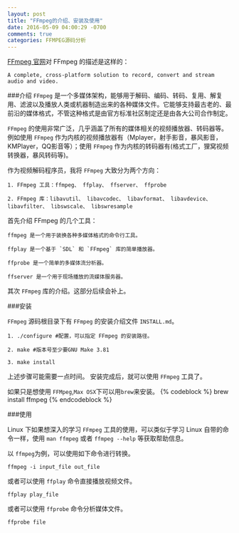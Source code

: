 ```yaml
---
layout: post
title: "FFmpeg的介绍、安装及使用"
date: 2016-05-09 04:00:29 -0700
comments: true
categories: FFMPEG源码分析
---
```




[FFmpeg 官网](https://ffmpeg.org/)对 FFmpeg 的描述是这样的：

```
A complete, cross-platform solution to record, convert and stream audio and video.
```
<!--more-->
###介绍
`FFmpeg` 是一个多媒体架构，能够用于解码、编码、转码、复用、解复用、滤波以及播放人类或机器制造出来的各种媒体文件。它能够支持最古老的、最前沿的媒体格式，不管这种格式是由官方标准社区制定还是由各大公司合作制定。

`FFmpeg` 的使用非常广泛，几乎涵盖了所有的媒体相关的视频播放器、转码器等。例如使用 `FFmpeg` 作为内核的视频播放器有（Mplayer，射手影音，暴风影音，KMPlayer，QQ影音等）；使用 `FFmpeg` 作为内核的转码器有(格式工厂，狸窝视频转换器，暴风转码等)。

作为视频解码程序员，我将 `FFmpeg` 大致分为两个方向：

	1. FFmpeg 工具：ffmpeg、 ffplay、 ffserver、 ffprobe

	2. FFmpeg 库：libavutil、 libavcodec、 libavformat、 libavdevice、 libavfilter、 libswscale、 libswresample

首先介绍 FFmpeg 的几个工具：

	ffmpeg 是一个用于装换各种多媒体格式的命令行工具。
	
	ffplay 是一个基于 `SDL` 和 `FFmpeg` 库的简单播放器。
	
	ffprobe 是一个简单的多媒体流分析器。
	
	ffserver 是一个用于现场播放的流媒体服务器。


其次 `FFmpeg` 库的介绍。这部分后续会补上。


###安装

`FFmpeg` 源码根目录下有 `FFmpeg` 的安装介绍文件 `INSTALL.md`。

	1. ./configure #配置，可以指定 FFmpeg 的安装路径。
	
	2. make #版本号至少要GNU Make 3.81
	
	3. make install

上述步骤可能需要一点时间。
安装完成后，就可以使用 `FFmpeg` 工具了。

如果只是想使用 `FFMpeg`,`Max OSX`下可以用`brew`来安装。
{% codeblock %}
brew install ffmpeg
{% endcodeblock %}


###使用

Linux 下如果想深入的学习 `FFmpeg` 工具的使用，可以类似于学习 Linux 自带的命令一样，使用 `man ffmpeg` 或者 `ffmpeg --help` 等获取帮助信息。

以 `ffmpeg`为例，可以使用如下命令进行转换。

```
ffmpeg -i input_file out_file
```
或者可以使用 `ffplay` 命令直接播放视频文件。

```
ffplay play_file 
```

或者可以使用 `ffprobe` 命令分析媒体文件。
```
ffprobe file
```
